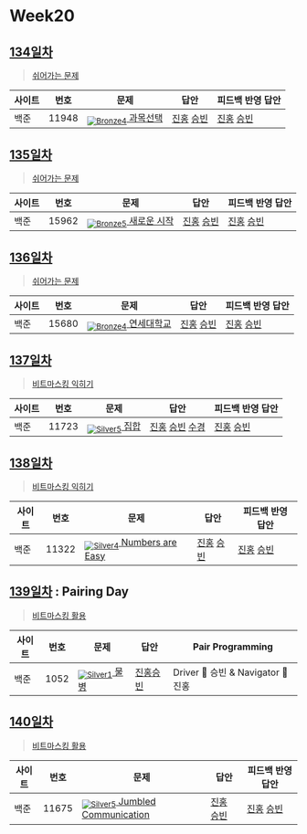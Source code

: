 <!-- tier 리스트 S -->
[Unrated]: https://user-images.githubusercontent.com/33937365/126247607-85783912-c11a-4d50-ac36-8cc7dcb75cd2.png
[Bronze5]: https://user-images.githubusercontent.com/33937365/126247611-e362d727-17a4-4737-a232-5827e185ab7c.png
[Bronze4]: https://user-images.githubusercontent.com/33937365/126247612-89cbc675-e1d4-43a2-950b-1cb014dca697.png
[Bronze3]: https://user-images.githubusercontent.com/33937365/126247613-b8408610-7bc4-40f8-804f-a30a45ddbb68.png
[Bronze2]: https://user-images.githubusercontent.com/33937365/126247614-d85dc6ff-a520-4c00-82bd-eb593b156bd8.png
[Bronze1]: https://user-images.githubusercontent.com/33937365/126247616-04b2ab30-9891-4b7b-8cb4-38e99b97e834.png
[Silver5]: https://user-images.githubusercontent.com/33937365/126247618-38c5c905-672b-4d75-808e-8a7d45ea577d.png
[Silver4]: https://user-images.githubusercontent.com/33937365/126247620-ba2d1b96-b0aa-4b88-80c5-71569c69bbc3.png
[Silver3]: https://user-images.githubusercontent.com/33937365/126247621-1b55b7f4-3a79-4348-8a63-f00c1813853e.png
[Silver2]: https://user-images.githubusercontent.com/33937365/126247622-a83b30a9-6618-4593-b775-6f6730afd3f6.png
[Silver1]: https://user-images.githubusercontent.com/33937365/126247625-8d82f8ab-6f95-4ef8-a243-be31f548596e.png
[Gold5]: https://user-images.githubusercontent.com/33937365/126247627-2979d4d5-915a-4c4e-adb7-c171f9bafe28.png
[Gold4]: https://user-images.githubusercontent.com/33937365/126247629-b24e1e24-4579-450f-bc3c-f166361091dd.png
[Gold3]: https://user-images.githubusercontent.com/33937365/126247630-80fb15af-debc-451d-a937-6c9c6bfa693b.png
[Gold2]: https://user-images.githubusercontent.com/33937365/126247633-7112f6a6-57da-4d1d-953f-5414ba8ffc3d.png
[Gold1]: https://user-images.githubusercontent.com/33937365/126247635-42bd3af9-e129-4379-b44a-22d75de3def6.png
[Platinum5]: https://user-images.githubusercontent.com/33937365/126247636-763e3bc4-43a9-4724-8ce1-c2288aecb636.png
[Platinum4]: https://user-images.githubusercontent.com/33937365/126247637-af30d243-2771-4966-b0bb-0901b9fd4989.png
[Platinum3]: https://user-images.githubusercontent.com/33937365/126247640-cfd654db-86d8-42a9-8d1b-0f3494758330.png
[Platinum2]: https://user-images.githubusercontent.com/33937365/126247641-3e60e9a6-5116-4005-a87d-bfb59969c87a.png
[Platinum1]: https://user-images.githubusercontent.com/33937365/126247643-23bba5ac-52c4-442a-a88a-2eb8998f6446.png
[Diamond5]: https://user-images.githubusercontent.com/33937365/126247645-870445bf-25d9-45ce-9c07-a25949ffad21.png
[Diamond4]: https://user-images.githubusercontent.com/33937365/126247646-b2d7e328-c205-448d-a5bf-c6294c07edaa.png
[Diamond3]: https://user-images.githubusercontent.com/33937365/126247647-db568f94-882f-410c-bd1b-63d49c87623c.png
[Diamond2]: https://user-images.githubusercontent.com/33937365/126247648-52f92f07-0fb9-4b1d-a344-6e9b81d81044.png
[Diamond1]: https://user-images.githubusercontent.com/33937365/126247649-4d068f63-f5e1-40df-910e-dceeb2b7de99.png
[Ruby5]: https://user-images.githubusercontent.com/33937365/126247652-94013ea7-9a96-4068-b922-01535c85801d.png
[Ruby4]: https://user-images.githubusercontent.com/33937365/126247655-a10f7077-6341-416e-938c-b500b7022aca.png
[Ruby3]: https://user-images.githubusercontent.com/33937365/126247656-d0e16a36-5080-4585-a465-4e4f5302beef.png
[Ruby2]: https://user-images.githubusercontent.com/33937365/126247659-1d249660-02a2-4a95-966f-074f99df70fe.png
[Ruby1]: https://user-images.githubusercontent.com/33937365/126247660-8e0d236d-eaef-42b3-8983-28f9e6c94ff9.png
<!-- tier 리스트 E -->

# Week20

## [134일차](Day134)

> [쉬어가는 문제](https://www.acmicpc.net/group/workbook/view/9797/33408)

| 사이트 | 번호  | 문제                                              | 답안                                                              | 피드백 반영 답안                                                  |
| ------ | ----- | ------------------------------------------------- | ----------------------------------------------------------------- | ----------------------------------------------------------------- |
| 백준   | 11948 | [<sub>![Bronze4]</sub> 과목선택](https://www.acmicpc.net/problem/11948) | [진홍](Day134/boj11948_kjh.java) [승빈](Day134/boj11948_wsb.java) | [진홍](Day134/boj11948_kjh.java) [승빈](Day134/boj11948_wsb.java) |

## [135일차](Day135)

> [쉬어가는 문제](https://www.acmicpc.net/group/workbook/view/9797/33457)

| 사이트 | 번호  | 문제                                                 | 답안                                                              | 피드백 반영 답안                                                  |
| ------ | ----- | ---------------------------------------------------- | ----------------------------------------------------------------- | ----------------------------------------------------------------- |
| 백준   | 15962 | [<sub>![Bronze5]</sub> 새로운 시작](https://www.acmicpc.net/problem/15962) | [진홍](Day135/boj15962_kjh.java) [승빈](Day135/boj15962_wsb.java) | [진홍](Day135/boj15962_kjh.java) [승빈](Day135/boj15962_wsb.java) |

## [136일차](Day136)

> [쉬어가는 문제](https://www.acmicpc.net/group/workbook/view/9797/33497)

| 사이트 | 번호  | 문제                                                | 답안                                                              | 피드백 반영 답안                                                  |
| ------ | ----- | --------------------------------------------------- | ----------------------------------------------------------------- | ----------------------------------------------------------------- |
| 백준   | 15680 | [<sub>![Bronze4]</sub> 연세대학교](https://www.acmicpc.net/problem/15680) | [진홍](Day136/boj15680_kjh.java) [승빈](Day136/boj15680_wsb.java) | [진홍](Day136/boj15680_kjh.java) [승빈](Day136/boj15680_wsb.java) |

## [137일차](Day137)

> [비트마스킹 익히기](https://www.acmicpc.net/group/workbook/view/9797/33505)

| 사이트 | 번호  | 문제                                          | 답안                                                                                                                                                         | 피드백 반영 답안                                                  |
| ------ | ----- | --------------------------------------------- | ------------------------------------------------------------------------------------------------------------------------------------------------------------ | ----------------------------------------------------------------- |
| 백준   | 11723 | [<sub>![Silver5]</sub> 집합](https://www.acmicpc.net/problem/11723) | [진홍](Day137/boj11723_kjh.java) [승빈](Day137/boj11723_wsb.java) [수경](https://github.com/sukyeongh/Algorithm/blob/master/2021_05/20210518/bj11723_hsk.py) | [진홍](Day137/boj11723_kjh.java) [승빈](Day137/boj11723_wsb.java) |

## [138일차](Day138)

> [비트마스킹 익히기](https://www.acmicpc.net/group/workbook/view/9797/33582)

| 사이트 | 번호  | 문제                                                      | 답안                                                              | 피드백 반영 답안                                                     |
| ------ | ----- | --------------------------------------------------------- | ----------------------------------------------------------------- | -------------------------------------------------------------------- |
| 백준   | 11322 | [<sub>![Silver4]</sub> Numbers are Easy](https://www.acmicpc.net/problem/11322) | [진홍](Day138/boj11322_kjh.java) [승빈](Day138/boj11322_wsb.java) | [진홍](Day138/boj11322_kjh_fb.java) [승빈](Day138/boj11322_wsb.java) |

## [139일차](Day139) : Pairing Day

> [비트마스킹 활용](https://www.acmicpc.net/group/workbook/view/9797/33603)

| 사이트 | 번호 | 문제                                         | 답안                                   | Pair Programming                   |
| ------ | ---- | -------------------------------------------- | -------------------------------------- | ---------------------------------- |
| 백준   | 1052 | [<sub>![Silver1]</sub> 물병](https://www.acmicpc.net/problem/1052) | [진홍승빈](Day139/boj1052_kjhwsb.java) | Driver 🚗 승빈 & Navigator 🧭 진홍 |

## [140일차](Day140)

> [비트마스킹 활용](https://www.acmicpc.net/group/workbook/view/9797/33618)

| 사이트 | 번호  | 문제                                                           | 답안                                                              | 피드백 반영 답안                                                     |
| ------ | ----- | -------------------------------------------------------------- | ----------------------------------------------------------------- | -------------------------------------------------------------------- |
| 백준   | 11675 | [<sub>![Silver5]</sub> Jumbled Communication](https://www.acmicpc.net/problem/11675) | [진홍](Day140/boj11675_kjh.java) [승빈](Day140/boj11675_wsb.java) | [진홍](Day140/boj11675_kjh.java) [승빈](Day140/boj11675_wsb_fb.java) |
